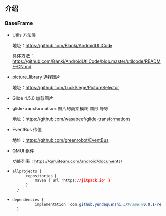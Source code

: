

## 介绍

### BaseFrame
* Utils 方法类

  地址：https://github.com/Blankj/AndroidUtilCode

  具体方法：https://github.com/Blankj/AndroidUtilCode/blob/master/utilcode/README-CN.md

* picture_library 选择图片

  地址：https://github.com/LuckSiege/PictureSelector

* Glide 4.5.0 加载图片

* glide-transformations 图片的高斯模糊 圆形 等等

  地址：https://github.com/wasabeef/glide-transformations

* EventBus  传值

  地址：https://github.com/greenrobot/EventBus

* QMUI 组件

  功能列表：https://qmuiteam.com/android/documents/

* ```css
  allprojects {
  		repositories {
  			maven { url 'https://jitpack.io' }
  		}
  	}
  
  ```

* ```css
  dependencies {
  	        implementation 'com.github.yundequanshi:LXFrame:V0.0.1-release'
  	}
  ```
